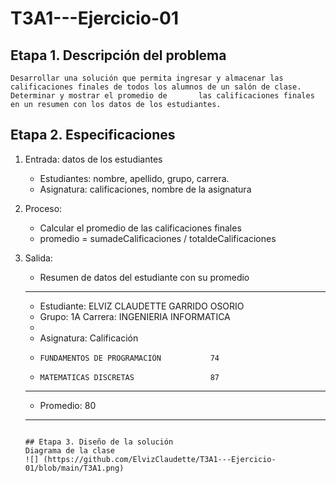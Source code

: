 # T3A1---Ejercicio-01

## Etapa 1. Descripción del problema 
    Desarrollar una solución que permita ingresar y almacenar las calificaciones finales de todos los alumnos de un salón de clase. Determinar y mostrar el promedio de       las calificaciones finales en un resumen con los datos de los estudiantes.

## Etapa 2. Especificaciones
1. Entrada: datos de los estudiantes
   - Estudiantes: nombre, apellido, grupo, carrera.
   - Asignatura: calificaciones, nombre de la asignatura
2. Proceso:
   - Calcular el promedio de las calificaciones finales
   - promedio = sumadeCalificaciones / totaldeCalificaciones
3. Salida:
   - Resumen de datos del estudiante con su promedio
    
   - -------------------------------------------------------
   - Estudiante: ELVIZ CLAUDETTE GARRIDO OSORIO 
   - Grupo: 1A  Carrera: INGENIERIA INFORMATICA
   -
   - Asignatura:                             Calificación 
   -     FUNDAMENTOS DE PROGRAMACIÓN           74
   -     MATEMATICAS DISCRETAS                 87
   - -------------------------------------------------------
   - Promedio:                                 80
   - -------------------------------------------------------
    ~~~
    
    ## Etapa 3. Diseño de la solución
    Diagrama de la clase
    ![] (https://github.com/ElvizClaudette/T3A1---Ejercicio-01/blob/main/T3A1.png)
    

